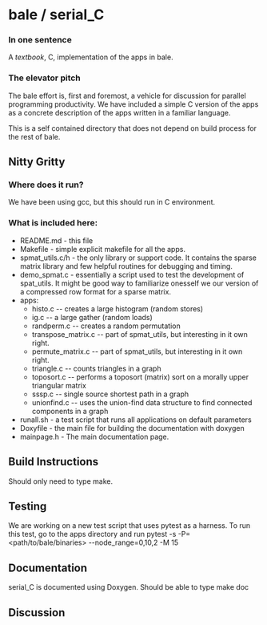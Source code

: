 # bale / serial_C
### In one sentence
A *textbook*, C, implementation of the apps in bale.

### The elevator pitch

The bale effort is, first and foremost, a vehicle for discussion for parallel programming productivity.  We have included a simple C version of the apps as a concrete description of the apps written in a familiar language.

This is a self contained directory that does not depend on build process for the rest of bale.

## Nitty Gritty

### Where does it run?
We have been using gcc, but this should run in C environment.

### What is included here:

- README.md  - this file
- Makefile   - simple explicit makefile for all the apps.
- spmat_utils.c/h - the only library or support code.
   It contains the sparse matrix library and few helpful routines for debugging and timing.
- demo_spmat.c - essentially a script used to test the development of spat_utils. It might be good way to familiarize onesself we our version of a compressed row format for a sparse matrix.
- apps:
  - histo.c            -- creates a large histogram (random stores)
  - ig.c               -- a large gather (random loads)
  - randperm.c         -- creates a random permutation
  - transpose_matrix.c -- part of spmat_utils, but interesting in it own right.
  - permute_matrix.c   -- part of spmat_utils, but interesting in it own right.
  - triangle.c         -- counts triangles in a graph
  - toposort.c         -- performs a toposort (matrix) sort on a morally upper triangular matrix
  - sssp.c             -- single source shortest path in a graph
  - unionfind.c        -- uses the union-find data structure to find connected components in a graph
- runall.sh - a test script that runs all applications on default parameters
- Doxyfile - the main file for building the documentation with doxygen
- mainpage.h - The main documentation page.

## Build Instructions
Should only need to type make.

## Testing
We are working on a new test script that uses pytest as a harness. To run this test, go to
the apps directory and run
    pytest -s -P=<path/to/bale/binaries> --node_range=0,10,2 -M 15

## Documentation
serial_C is documented using Doxygen. 
Should be able to type make doc

## Discussion

